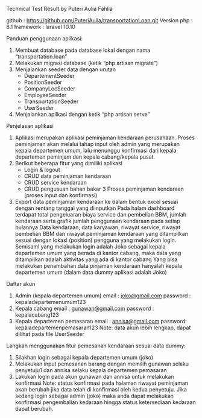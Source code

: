 Technical Test Result
by Puteri Aulia Fahlia

github : https://github.com/PuteriAulia/transportationLoan.git
Version
php : 8.1
framework : laravel 10.10

Panduan penggunaan aplikasi:
1. Membuat database pada database lokal dengan nama “transportation.loan”
2. Melakukan migrasi database (ketik “php artisan migrate”)
3. Menjalankan seeder data dengan urutan 
    - DepartementSeeder
    - PositionSeeder
    - CompanyLocSeeder
    - EmployeeSeeder
    - TransportationSeeder
    - UserSeeder
4. Menjalankan aplikasi dengan ketik “php artisan serve”

Penjelasan aplikasi
1. Aplikasi merupakan aplikasi peminjaman kendaraan perusahaan. Proses peminjaman akan melalui tahap input oleh admin yang merupakan kepala departemen umum, lalu menunggu konfirmasi dari kepala departemen peminjam dan kepala cabang/kepala pusat.
2. Berikut beberapa fitur yang dimiliki aplikasi
    - Login & logout
    - CRUD data peminjaman kendaraan
    - CRUD service kendaraan
    - CRUD pengusuan bahan bakar 
3 Proses peminjaman kendaraan (proses input dan konfirmasi)
4. Export data peminjaman kendaraan ke dalam bentuk excel sesuai dengan rentang tanggal yang diinputkan
Pada halam dashboard terdapat total pengeluaran biaya service dan pembelian BBM, jumlah kendaraan serta grafik jumlah penggunaan kendaraan pada setiap bulannya
Data kendaraan, data karyawan, riwayat service, riwayat pembelian BBM dan riwayat peminjaman kendaraan yang ditampilkan sesuai dengan lokasi (position) pengguna yang melakukan login. 
Semisaml yang melakukan login adalah Joko sebagai kepala departemen umum yang berada di kantor cabang, maka data yang ditampilkan adalah aktivitas yang ada di kantor cabang
Yang bisa melakukan penambahan data pinjaman kendaraan hanyalah kepala departemen umum (dalam data dummy aplikasi adalah Joko)

Daftar akun
1. Admin (kepala departemen umum)
email : joko@gmail.com
password : kepaladepartemenumum123
2. Kepala cabang
email : gunawan@gmail.com
password : kepalacabang123
3. Kepala departemen pemasaran
email : annisa@gmail.com
password: kepaladepartemenpemasaran123
Note: data akun lebih lengkap, dapat dilihat pada file UserSeeder

Langkah menggunakan fitur pemesanan kendaraan sesuai data dummy:
1. Silakhan login sebagai kepala departemen umum (joko) 
2. Melakukan input pemesanan barang dengan memilih gunawan selaku penyetuju1 dan annisa selaku kepala departemen pemasaran 
3. Lakukan login pada akun gunawan dan annisa untuk melakukan konfirmasi
Note: status konfirmasi pada halaman riwayat peminjaman akan berubah jika data telah di konfirmasi oleh kedua penyetuju.
Jika sedang login sebagai admin (joko) maka anda dapat melakukan konfirmasi pengembalian kedaraan hingga status ketersediaan kedaraan dapat berubah.
